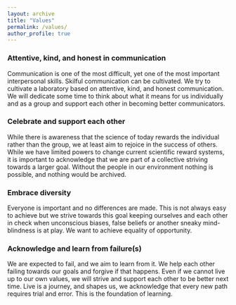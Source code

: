 ```yaml
---
layout: archive
title: "Values"
permalink: /values/
author_profile: true
---
```


### Attentive, kind, and honest in communication
Communication is one of the most difficult, yet one of the most important interpersonal skills. Skilful communication can be cultivated. We try to cultivate a laboratory based on attentive, kind, and honest communication. We will dedicate some time to think about what it means for us individually and as a group and support each other in becoming better communicators.

### Celebrate and support each other 
While there is awareness that the science of today rewards the individual rather than the group, we at least aim to rejoice in the success of others. While we have limited powers to change current scientific reward systems, it is important to acknowledge that we are part of a collective striving towards a larger goal. Without the people in our environment nothing is possible, and nothing would be archived.

### Embrace diversity
Everyone is important and no differences are made. This is not always easy to achieve but we strive towards this goal keeping ourselves and each other in check when unconscious biases, false beliefs or another sneaky mind-blindness is at play. We want to achieve equality of opportunity. 

### Acknowledge and learn from failure(s)
We are expected to fail, and we aim to learn from it. We help each other failing towards our goals and forgive if that happens. Even if we cannot live up to our own values, we will strive and support each other to be better next time. Live is a journey, and shapes us, we acknowledge that every new path requires trial and error. This is the foundation of learning.
